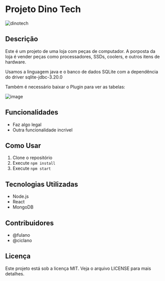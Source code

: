 # Projeto Dino Tech

![dinotech](https://github.com/migueelfr/DINO-TECH/assets/142853940/71d736b0-b021-49cf-b50a-7812a53677d5)


## Descrição
Este é um projeto de uma loja com peças de computador. A porposta da loja é vender peças como processadores, SSDs, coolers, e outros itens de hardware.

Usamos a linguagem java e o banco de dados SQLite com a dependência do driver sqlite-jdbc-3.20.0

Também é necessário baixar o Plugin para ver as tabelas:

![image](https://github.com/migueelfr/DINO-TECH/assets/142853940/9393245a-387d-45c2-8520-8fb25189c22d)


## Funcionalidades
- Faz algo legal
- Outra funcionalidade incrível

## Como Usar
1. Clone o repositório
2. Execute `npm install`
3. Execute `npm start`

## Tecnologias Utilizadas
- Node.js
- React
- MongoDB

## Contribuidores
- @fulano
- @ciclano

## Licença
Este projeto está sob a licença MIT. Veja o arquivo LICENSE para mais detalhes.
